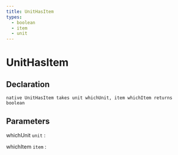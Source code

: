 ```yaml
---
title: UnitHasItem
types:
  - boolean
  - item
  - unit
---
```


# UnitHasItem

## Declaration

```jass
native UnitHasItem takes unit whichUnit, item whichItem returns boolean
```

## Parameters
whichUnit `unit`
: 

whichItem `item`
: 
